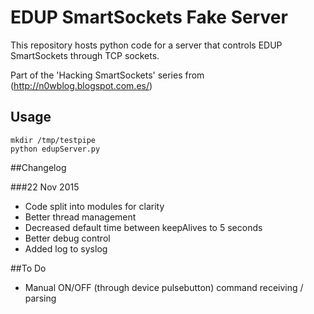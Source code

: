 # EDUP SmartSockets Fake Server

This repository hosts python code for a server that controls EDUP SmartSockets through TCP sockets.

Part of the 'Hacking SmartSockets' series from (http://n0wblog.blogspot.com.es/)

## Usage

```
mkdir /tmp/testpipe
python edupServer.py
```

##Changelog

###22 Nov 2015

* Code split into modules for clarity
* Better thread management
* Decreased default time between keepAlives to 5 seconds
* Better debug control
* Added log to syslog

##To Do
* Manual ON/OFF (through device pulsebutton) command receiving / parsing
